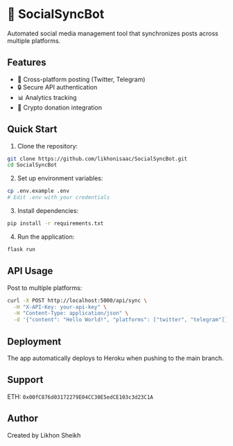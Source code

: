 # 🚀 SocialSyncBot

Automated social media management tool that synchronizes posts across multiple platforms.

## Features
- 🔄 Cross-platform posting (Twitter, Telegram)
- 🔒 Secure API authentication
- 📊 Analytics tracking
- 💎 Crypto donation integration

## Quick Start

1. Clone the repository:
```bash
git clone https://github.com/likhonisaac/SocialSyncBot.git
cd SocialSyncBot
```

2. Set up environment variables:
```bash
cp .env.example .env
# Edit .env with your credentials
```

3. Install dependencies:
```bash
pip install -r requirements.txt
```

4. Run the application:
```bash
flask run
```

## API Usage

Post to multiple platforms:
```bash
curl -X POST http://localhost:5000/api/sync \
  -H "X-API-Key: your-api-key" \
  -H "Content-Type: application/json" \
  -d '{"content": "Hello World!", "platforms": ["twitter", "telegram"]}'
```

## Deployment

The app automatically deploys to Heroku when pushing to the main branch.

## Support
ETH: `0x00fC876d03172279E04CC30E5edCE103c3d23C1A`

## Author
Created by Likhon Sheikh
